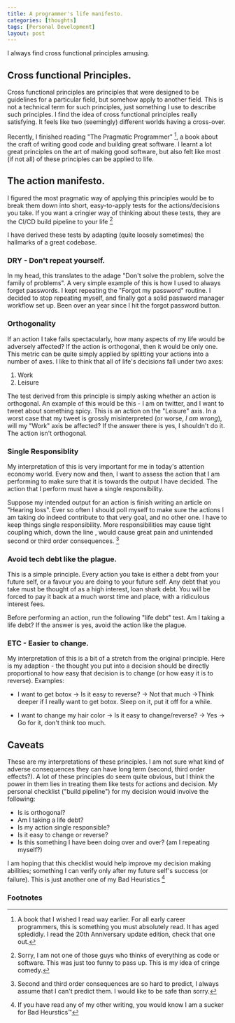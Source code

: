 ```yaml
---
title: A programmer's life manifesto.
categories: [thoughts]
tags: [Personal Development]
layout: post
---
```


I always find cross functional principles amusing.

## Cross functional Principles.
Cross functional principles are principles that were designed to be guidelines for a particular field, but somehow apply to another field. This is not a technical term for such principles,  just something I use to describe such principles. I find the idea of cross functional principles really satisfying. It feels like two (seemingly) different worlds having a cross-over. 

Recently, I finished reading "The Pragmatic Programmer" [^1], a book about the craft of writing good code and building great software. I learnt a lot great principles on the art of making good software, but also felt like most (if not all) of these principles can be applied to life. 

## The action manifesto.
I figured the most pragmatic way of applying this principles would be to break them down into short, easy-to-apply tests for the actions/decisions you take. If you want a cringier way of thinking about these tests, they are the CI/CD build pipeline to your life [^2]

I have derived these tests by adapting (quite loosely sometimes) the hallmarks of a great codebase.

### DRY - Don't repeat yourself.
 In my head, this translates to the adage "Don't solve the problem, solve the family of problems".
 A very simple example of this is how I used to always forget passwords. I kept repeating the "Forgot my password" routine. I decided to stop repeating myself, and finally got a solid password manager workflow set up. Been over an year since I hit the forgot password button.

### Orthogonality
If an action I take fails spectacularly, how many aspects of my life would be adversely affected? If the action is orthogonal, then it would be only one. This metric can be quite simply applied by splitting your actions into a number of axes. I like to think that all of life's decisions fall under two axes:
1. Work
2. Leisure

The test derived from this principle is simply asking whether an action is orthogonal.
An example of this would be this - I am on twitter, and I want to tweet about something spicy. This is an action on the "Leisure" axis.
In a worst case that my tweet is grossly misinterpreted (or worse, *I am wrong*), will my "Work" axis be affected? If the answer there is yes, I shouldn't do it. The action isn't orthogonal.

### Single Responsiblity
My interpretation of this is very important for me in today's attention economy world. Every now and then, I want to assess the action that I am performing to make sure that it is towards the output I have decided. The action that I perform must have a single responsibility.

Suppose my intended output for an action is finish writing an article on "Hearing loss". Ever so often I should poll myself to make sure the actions I am taking do indeed contribute to that very goal, and no other one. I have to keep things single responsibility. More responsibilities may cause tight coupling which, down the line , would cause great pain and unintended second or third order consequences. [^3]

### Avoid tech debt like the plague.
This is a simple principle. Every action you take is either a debt from your future self, or a favour you are doing to your future self. Any debt that you take must be thought of as a high interest, loan shark debt. You will be forced to pay it back at a much worst time and place, with a ridiculous interest fees.

Before performing an action, run the following "life debt" test. Am I taking a life debt? If the answer is yes, avoid the action like the plague.

### ETC - Easier to change.
My interpretation of this is a bit of a stretch from the original principle. Here is my adaption - the thought you put into a decision should be directly proportional to how easy that decision is to change (or how easy it is to reverse).
Examples:
* I want to get botox -> Is it easy to reverse? -> Not that much ->Think deeper if I really want to get botox. Sleep on it, put it off for a while.

* I want to change my hair color -> Is it easy to change/reverse? -> Yes -> Go for it, don't think too much.

## Caveats
These are my interpretations of these principles. I am not sure what kind of adverse consequences they can have long term (second, third order effects?). A lot of these principles do seem quite obvious, but I think the power in them lies in treating them like tests for actions and decision. My personal checklist ("build pipeline") for my decision would involve the following:
- Is is orthogonal?
- Am I taking a life debt?
- Is my action single responsible?
- Is it easy to change or reverse?
- Is this something I have been doing over and over? (am I repeating myself?)

I am hoping that this checklist would help improve my decision making abilities; something I can verify only after my future self's success (or failure). This is just another one of my Bad Heuristics [^4]

### Footnotes

[^1]: A book that I wished I read way earlier. For all early career programmers, this is something you must absolutely read. It has aged spledidly. I read the 20th Anniversary update edition, check that one out.

[^2]: Sorry, I am not one of those guys who thinks of everything as code or software. This was just too funny to pass up. This is my idea of cringe comedy.

[^3]: Second and third order consequences are so hard to predict, I always assume that I can't predict them. I would like to be safe than sorry.

[^4]: If you have read any of my other writing, you would know I am a sucker for Bad Heurstics™